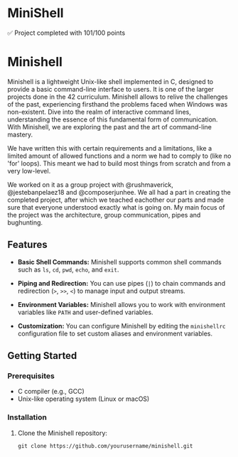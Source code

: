 # MiniShell
:white_check_mark: Project completed with 101/100 points

# Minishell

Minishell is a lightweight Unix-like shell implemented in C, designed to provide a basic command-line interface to users. It is one of the larger projects done in the 42 curriculum. Minishell allows to relive the challenges of the past, experiencing firsthand the problems faced when Windows was non-existent. Dive into the realm of interactive command lines, understanding the essence of this fundamental form of communication. With Minishell, we are exploring the past and the art of command-line mastery.

We have written this with certain requirements and a limitations, like a limited amount of allowed functions and a norm we had to comply to (like no 'for' loops). This meant we had to build most things from scratch and from a very low-level.

We worked on it as a group project with @rushmaverick, @jestebanpelaez18 and @composerjunhee. We all had a part in creating the completed project, after which we teached eachother our parts and made sure that everyone understood exactly what is going on. My main focus of the project was the architecture, group communication, pipes and bughunting.

## Features

- **Basic Shell Commands:** Minishell supports common shell commands such as `ls`, `cd`, `pwd`, `echo`, and `exit`.

- **Piping and Redirection:** You can use pipes (`|`) to chain commands and redirection (`>`, `>>`, `<`) to manage input and output streams.

- **Environment Variables:** Minishell allows you to work with environment variables like `PATH` and user-defined variables.

- **Customization:** You can configure Minishell by editing the `minishellrc` configuration file to set custom aliases and environment variables.

## Getting Started

### Prerequisites

- C compiler (e.g., GCC)
- Unix-like operating system (Linux or macOS)

### Installation

1. Clone the Minishell repository:

   ```shell
   git clone https://github.com/yourusername/minishell.git

